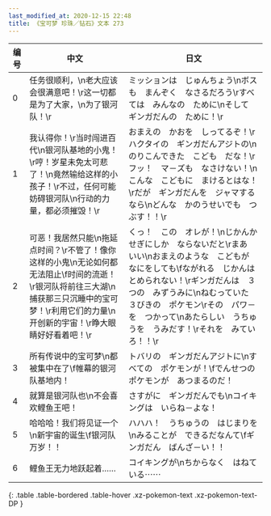 ```yaml
---
last_modified_at: 2020-12-15 22:48
title: 《宝可梦 珍珠／钻石》文本 273
---
```

| 编号 | 中文 | 日文 |
| ---- | ---- | ---- |
| 0 | 任务很顺利，\n老大应该会很满意吧！\r这一切都是为了大家，\n为了银河队！\r | ミッションは　じゅんちょう\nボスも　まんぞく　なさるだろう\rすべては　みんなの　ために\nそして　ギンガだんの　ために！\r |
| 1 | 我认得你！\r当时闯进百代\n银河队基地的小鬼！\r哼！岁星未免太可悲了！\n竟然输给这样的小孩子！\r不过，任何可能妨碍银河队\n行动的力量，都必须摧毁！\r | おまえの　かおを　しってるぞ！\rハクタイの　ギンガだんアジトの\nのりこんできた　こども　だな！\rフッ！　マ－ズも　なさけない！\nこんな　こどもに　まけるとはな！\rだが　ギンガだんを　ジャマするなら\nどんな　かのうせいでも　つぶす！！\r |
| 2 | 可恶！我居然只能\n拖延点时间？\r不管了！像你这样的小鬼\n无论如何都无法阻止\f时间的流逝！\r银河队将前往三大湖\n捕获那三只沉睡中的宝可梦！\r利用它们的力量\n开创新的宇宙！\r睁大眼睛好好看着吧！\r | くっ！　この　オレが！\nじかんかせぎにしか　ならないだと\rまあ　いい\nおまえのような　こどもが　なにをしても\fながれる　じかんは　とめられない！\rギンガだんは　３つの　みずうみに\nねむっていた　３びきの　ポケモン\rその　パワ－を　つかって\nあたらしい　うちゅうを　うみだす！\rそれを　みていろ！！\r |
| 3 | 所有传说中的宝可梦\n都被集中在了\f帷幕的银河队基地内！ | トバリの　ギンガだんアジトに\nすべての　ポケモンが！\fでんせつの　ポケモンが　あつまるのだ！ |
| 4 | 就算是银河队也\n不会喜欢鲤鱼王吧！ | さすがに　ギンガだんでも\nコイキングは　いらね－よな！ |
| 5 | 哈哈哈！我们将见证一个\n新宇宙的诞生\f银河队万岁！！ | ハハハ！　うちゅうの　はじまりを\nみることが　できるだなんて\fギンガだん　ばんざ－い！！ |
| 6 | 鲤鱼王无力地跃起着…… | コイキングが\nちからなく　はねている⋯⋯ |
{: .table .table-bordered .table-hover .xz-pokemon-text .xz-pokemon-text-DP }